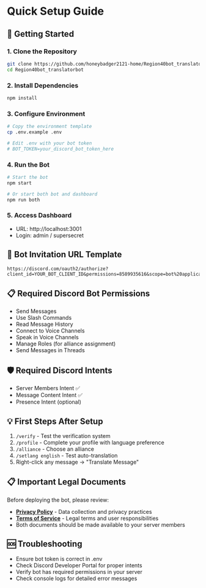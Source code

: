 # Quick Setup Guide

## 🚀 Getting Started

### 1. Clone the Repository
```bash
git clone https://github.com/honeybadger2121-home/Region40bot_translatorbot.git
cd Region40bot_translatorbot
```

### 2. Install Dependencies
```bash
npm install
```

### 3. Configure Environment
```bash
# Copy the environment template
cp .env.example .env

# Edit .env with your bot token
# BOT_TOKEN=your_discord_bot_token_here
```

### 4. Run the Bot
```bash
# Start the bot
npm start

# Or start both bot and dashboard
npm run both
```

### 5. Access Dashboard
- URL: http://localhost:3001
- Login: admin / supersecret

## 🔗 Bot Invitation URL Template
```
https://discord.com/oauth2/authorize?client_id=YOUR_BOT_CLIENT_ID&permissions=8589935616&scope=bot%20applications.commands
```

## 📋 Required Discord Bot Permissions
- Send Messages
- Use Slash Commands
- Read Message History
- Connect to Voice Channels
- Speak in Voice Channels
- Manage Roles (for alliance assignment)
- Send Messages in Threads

## 🛡️ Required Discord Intents
- Server Members Intent ✅
- Message Content Intent ✅
- Presence Intent (optional)

## 💡 First Steps After Setup
1. `/verify` - Test the verification system
2. `/profile` - Complete your profile with language preference
3. `/alliance` - Choose an alliance
4. `/setlang english` - Test auto-translation
5. Right-click any message → "Translate Message"

## 📋 Important Legal Documents
Before deploying the bot, please review:
- **[Privacy Policy](PRIVACY_POLICY.md)** - Data collection and privacy practices
- **[Terms of Service](TERMS_OF_SERVICE.md)** - Legal terms and user responsibilities
- Both documents should be made available to your server members

## 🆘 Troubleshooting
- Ensure bot token is correct in .env
- Check Discord Developer Portal for proper intents
- Verify bot has required permissions in your server
- Check console logs for detailed error messages
